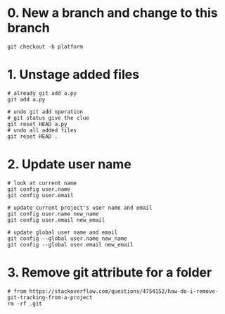 # 0. New a branch and change to this branch
`git checkout -b platform`


# 1. Unstage added files
```
# already git add a.py
git add a.py

# undo git add operation
# git status give the clue
git reset HEAD a.py
# undo all added files
git reset HEAD .
```
# 2. Update user name
```
# look at current name
git config user.name
git config user.email

# update current project's user name and email
git config user.name new_name
git config user.email new_email

# update global user name and email
git config --global user.name new_name
git config --global user.email new_email
```

# 3. Remove git attribute for a folder
```
# from https://stackoverflow.com/questions/4754152/how-do-i-remove-git-tracking-from-a-project
rm -rf .git
```
